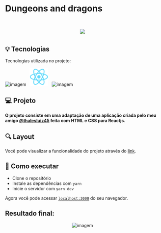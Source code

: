 # Dungeons and dragons

<h1 align="center">
  <img src="https://i.imgur.com/ExXmoxH.png" width='500px' />
</h1>

## 💡 Tecnologias

Tecnologias utilizada no projeto:

<img src="https://camo.githubusercontent.com/5527549f2f2b3e7385def7712cda7a29217bf7003928320748e6f13b228e3d75/68747470733a2f2f7365656b6c6f676f2e636f6d2f696d616765732f562f766974652d6c6f676f2d424644343238333939312d7365656b6c6f676f2e636f6d2e706e67" alt="imagem" width="60"> &nbsp;
<img src="https://raw.githubusercontent.com/devicons/devicon/master/icons/react/react-original.svg" width="60"> &nbsp;
<img src="https://upload.wikimedia.org/wikipedia/commons/thumb/9/96/Sass_Logo_Color.svg/1280px-Sass_Logo_Color.svg.png" alt="imagem" width="70"> &nbsp;

## 💻 Projeto
#### O projeto consiste em uma adaptação de uma aplicação criada pelo meu amigo <a href="https://github.com/thalesluiz45">@thalesluiz45</a> feita com HTML e CSS para Reactjs.
  
## 🔍 Layout

Você pode visualizar a funcionalidade do projeto através do [link](https://dungeons-and-dragons-vt.vercel.app/).

## 🚀 Como executar

- Clone o repositório
- Instale as dependências com `yarn`
- Inicie o servidor com `yarn dev`

Agora você pode acessar [`localhost:3000`](http://localhost:3000) do seu navegador.
  
## Resultado final:
<p align="center">
<img  src="https://i.imgur.com/UgRZx7F.png" alt="imagem" width=900px> <br>

